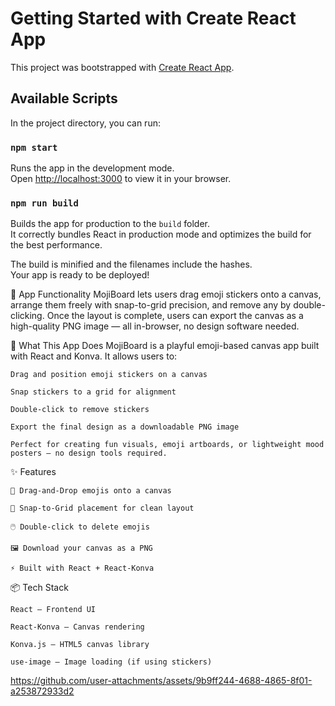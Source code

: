 # Getting Started with Create React App

This project was bootstrapped with [Create React App](https://github.com/facebook/create-react-app).

## Available Scripts

In the project directory, you can run:

### `npm start`

Runs the app in the development mode.\
Open [http://localhost:3000](http://localhost:3000) to view it in your browser.


### `npm run build`

Builds the app for production to the `build` folder.\
It correctly bundles React in production mode and optimizes the build for the best performance.

The build is minified and the filenames include the hashes.\
Your app is ready to be deployed!

🧩 App Functionality
MojiBoard lets users drag emoji stickers onto a canvas, arrange them freely with snap-to-grid precision, and remove any by double-clicking. Once the layout is complete, users can export the canvas as a high-quality PNG image — all in-browser, no design software needed.

🎨 What This App Does
MojiBoard is a playful emoji-based canvas app built with React and Konva.
It allows users to:

    Drag and position emoji stickers on a canvas
  
    Snap stickers to a grid for alignment

    Double-click to remove stickers

    Export the final design as a downloadable PNG image

    Perfect for creating fun visuals, emoji artboards, or lightweight mood posters — no design tools required.

✨ Features

    🧲 Drag-and-Drop emojis onto a canvas

    📐 Snap-to-Grid placement for clean layout

    🖱️ Double-click to delete emojis

    🖼️ Download your canvas as a PNG

    ⚡ Built with React + React-Konva

📦 Tech Stack

    React – Frontend UI

    React-Konva – Canvas rendering

    Konva.js – HTML5 canvas library

    use-image – Image loading (if using stickers)



https://github.com/user-attachments/assets/9b9ff244-4688-4865-8f01-a253872933d2

